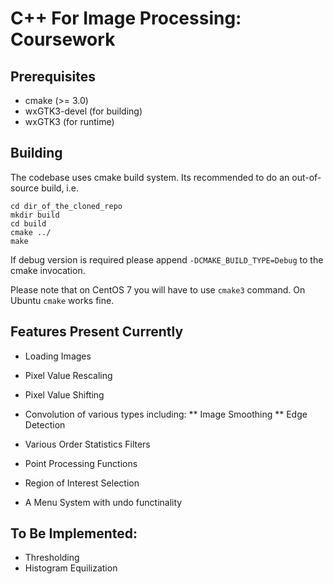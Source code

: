 # C++ For Image Processing: Coursework

## Prerequisites

* cmake (>= 3.0)
* wxGTK3-devel (for building)
* wxGTK3 (for runtime)

## Building

The codebase uses cmake build system. Its recommended to do an
out-of-source build, i.e.

```
cd dir_of_the_cloned_repo
mkdir build
cd build
cmake ../
make
```

If debug version is required please append ```-DCMAKE_BUILD_TYPE=Debug```
to the cmake invocation.

Please note that on CentOS 7 you will have to use ```cmake3``` command.
On Ubuntu ```cmake``` works fine.

## Features Present Currently
* Loading Images
* Pixel Value Rescaling
* Pixel Value Shifting

* Convolution of various types including:
** Image Smoothing
** Edge Detection

* Various Order Statistics Filters
* Point Processing Functions
* Region of Interest Selection
* A Menu System with undo functinality

## To Be Implemented:
* Thresholding
* Histogram Equilization
